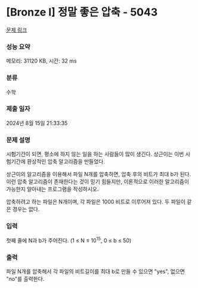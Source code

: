 # [Bronze I] 정말 좋은 압축 - 5043 

[문제 링크](https://www.acmicpc.net/problem/5043) 

### 성능 요약

메모리: 31120 KB, 시간: 32 ms

### 분류

수학

### 제출 일자

2024년 8월 15일 21:33:35

### 문제 설명

<p>시험기간이 되면, 평소에 하지 않는 일을 하는 사람들이 많이 생긴다. 상근이는 이번 시험기간에 환상적인 압축 알고리즘을 만들었다. </p>

<p>상근이의 알고리즘을 이용해서 파일 N개를 압축하면, 압축 후의 비트가 최대 b가 된다. 이런 압축 알고리즘이 존재한다는 것이 믿기 힘들지만, 이론적으로 이러한 알고리즘이 가능한지 알아내는 프로그램을 작성하시오.</p>

<p>압축하려고 하는 파일은 N개이며, 각 파일은 1000 비트로 이루어져 있다. 두 파일이 같은 경우는 없다.</p>

### 입력 

 <p>첫째 줄에 N과 b가 주어진다. (1 ≤ N ≤ 10<sup>15</sup>, 0 ≤ b ≤ 50)</p>

### 출력 

 <p>파일 N개를 압축해서 각 파일의 비트길이를 최대 b로 만들 수 있으면 "yes", 없으면 "no"를 출력한다.</p>

